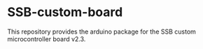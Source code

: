 # SSB-custom-board

This repository provides the arduino package for the SSB custom microcontroller board v2.3.
